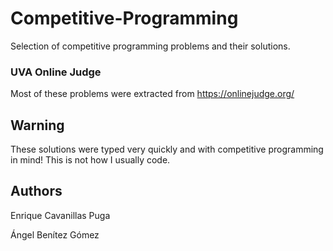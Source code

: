 # Competitive-Programming
Selection of competitive programming problems and their solutions. 

### UVA Online Judge
Most of these problems were extracted from https://onlinejudge.org/

## Warning
These solutions were typed very quickly and with competitive programming in mind! This is not how I usually code.



## Authors
Enrique Cavanillas Puga

Ángel Benítez Gómez
